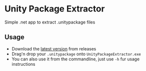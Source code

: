 # Unity Package Extractor

Simple .net app to extract .unitypackage files

## Usage

- Download the [latest version](https://github.com/Ikeiwa/UnityPackageExtractor/releases/latest/download/UnityPackageExtractor.zip) from releases
- Drag'n drop your `.unitypackage` onto `UnityPackageExtractor.exe`
- You can also use it from the commandline, just use `-h` fur usage instructions
